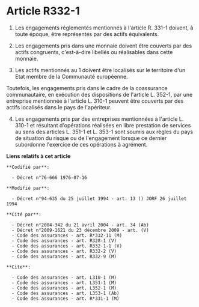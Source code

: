 # Article R332-1

1. Les engagements réglementés mentionnés à l'article R. 331-1 doivent, à toute époque, être représentés par des actifs
équivalents.

2. Les engagements pris dans une monnaie doivent être couverts par des actifs congruents, c'est-à-dire libellés ou
réalisables dans cette monnaie.

3. Les actifs mentionnés au 1 doivent être localisés sur le territoire d'un Etat membre de la Communauté européenne.

Toutefois, les engagements pris dans le cadre de la coassurance communautaire, en exécution des dispositions de l'article L.
352-1, par une entreprise mentionnée à l'article L. 310-1 peuvent être couverts par des actifs localisés dans le pays de
l'apériteur.

4. Les engagements pris par des entreprises mentionnées à l'article L. 310-1 et résultant d'opérations réalisées en libre
prestation de services au sens des articles L. 351-1 et L. 353-1 sont soumis aux règles du pays de situation du risque ou de
l'engagement lorsque ce dernier subordonne l'exercice de ces opérations à agrément.

**Liens relatifs à cet article**

	**Codifié par**:

	  - Décret n°76-666 1976-07-16

	**Modifié par**:

	  - Décret n°94-635 du 25 juillet 1994 - art. 13 () JORF 26 juillet 1994

	**Cité par**:

	  - Décret n°2004-342 du 21 avril 2004 - art. 34 (Ab)
	  - Décret n°2009-1621 du 23 décembre 2009 - art. (V)
	  - Code des assurances - art. R*332-11 (M)
	  - Code des assurances - art. R328-1 (V)
	  - Code des assurances - art. R332-1-1 (V)
	  - Code des assurances - art. R332-2 (V)
	  - Code des assurances - art. R332-9 (M)

	**Cite**:

	  - Code des assurances - art. L310-1 (M)
	  - Code des assurances - art. L351-1 (M)
	  - Code des assurances - art. L352-1 (M)
	  - Code des assurances - art. L353-1 (Ab)
	  - Code des assurances - art. R*331-1 (M)
